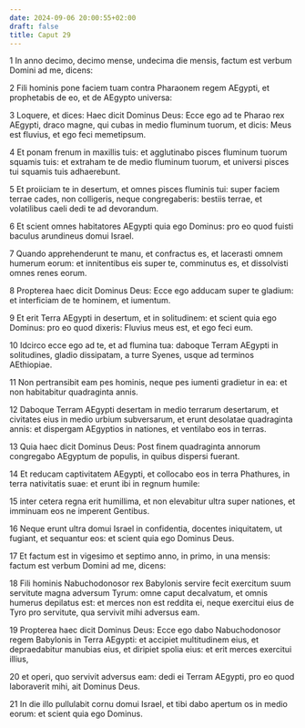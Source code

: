 ```yaml
---
date: 2024-09-06 20:00:55+02:00
draft: false
title: Caput 29
---
```





1 In anno decimo, decimo mense, undecima die mensis, factum est verbum Domini ad me, dicens:

2 Fili hominis pone faciem tuam contra Pharaonem regem AEgypti, et prophetabis de eo, et de AEgypto universa:

3 Loquere, et dices: Haec dicit Dominus Deus: Ecce ego ad te Pharao rex AEgypti, draco magne, qui cubas in medio fluminum tuorum, et dicis: Meus est fluvius, et ego feci memetipsum.

4 Et ponam frenum in maxillis tuis: et agglutinabo pisces fluminum tuorum squamis tuis: et extraham te de medio fluminum tuorum, et universi pisces tui squamis tuis adhaerebunt.

5 Et proiiciam te in desertum, et omnes pisces fluminis tui: super faciem terrae cades, non colligeris, neque congregaberis: bestiis terrae, et volatilibus caeli dedi te ad devorandum.

6 Et scient omnes habitatores AEgypti quia ego Dominus: pro eo quod fuisti baculus arundineus domui Israel.

7 Quando apprehenderunt te manu, et confractus es, et lacerasti omnem humerum eorum: et innitentibus eis super te, comminutus es, et dissolvisti omnes renes eorum.

8 Propterea haec dicit Dominus Deus: Ecce ego adducam super te gladium: et interficiam de te hominem, et iumentum.

9 Et erit Terra AEgypti in desertum, et in solitudinem: et scient quia ego Dominus: pro eo quod dixeris: Fluvius meus est, et ego feci eum.

10 Idcirco ecce ego ad te, et ad flumina tua: daboque Terram AEgypti in solitudines, gladio dissipatam, a turre Syenes, usque ad terminos AEthiopiae.

11 Non pertransibit eam pes hominis, neque pes iumenti gradietur in ea: et non habitabitur quadraginta annis.

12 Daboque Terram AEgypti desertam in medio terrarum desertarum, et civitates eius in medio urbium subversarum, et erunt desolatae quadraginta annis: et dispergam AEgyptios in nationes, et ventilabo eos in terras.

13 Quia haec dicit Dominus Deus: Post finem quadraginta annorum congregabo AEgyptum de populis, in quibus dispersi fuerant.

14 Et reducam captivitatem AEgypti, et collocabo eos in terra Phathures, in terra nativitatis suae: et erunt ibi in regnum humile:

15 inter cetera regna erit humillima, et non elevabitur ultra super nationes, et imminuam eos ne imperent Gentibus.

16 Neque erunt ultra domui Israel in confidentia, docentes iniquitatem, ut fugiant, et sequantur eos: et scient quia ego Dominus Deus.

17 Et factum est in vigesimo et septimo anno, in primo, in una mensis: factum est verbum Domini ad me, dicens:

18 Fili hominis Nabuchodonosor rex Babylonis servire fecit exercitum suum servitute magna adversum Tyrum: omne caput decalvatum, et omnis humerus depilatus est: et merces non est reddita ei, neque exercitui eius de Tyro pro servitute, qua servivit mihi adversus eam.

19 Propterea haec dicit Dominus Deus: Ecce ego dabo Nabuchodonosor regem Babylonis in Terra AEgypti: et accipiet multitudinem eius, et depraedabitur manubias eius, et diripiet spolia eius: et erit merces exercitui illius,

20 et operi, quo servivit adversus eam: dedi ei Terram AEgypti, pro eo quod laboraverit mihi, ait Dominus Deus.

21 In die illo pullulabit cornu domui Israel, et tibi dabo apertum os in medio eorum: et scient quia ego Dominus.

